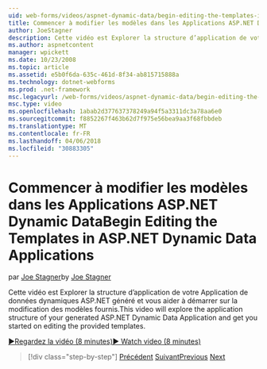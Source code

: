 ```yaml
---
uid: web-forms/videos/aspnet-dynamic-data/begin-editing-the-templates-in-aspnet-dynamic-data-applications
title: Commencer à modifier les modèles dans les Applications ASP.NET Dynamic Data | Documents Microsoft
author: JoeStagner
description: Cette vidéo est Explorer la structure d’application de votre Application de données dynamiques ASP.NET généré et vous aider à démarrer sur la modification des modèles fournis.
ms.author: aspnetcontent
manager: wpickett
ms.date: 10/23/2008
ms.topic: article
ms.assetid: e5b0f6da-635c-461d-8f34-ab815715888a
ms.technology: dotnet-webforms
ms.prod: .net-framework
msc.legacyurl: /web-forms/videos/aspnet-dynamic-data/begin-editing-the-templates-in-aspnet-dynamic-data-applications
msc.type: video
ms.openlocfilehash: 1abab2d377637378249a94f5a3311dc3a78aa6e0
ms.sourcegitcommit: f8852267f463b62d7f975e56bea9aa3f68fbbdeb
ms.translationtype: MT
ms.contentlocale: fr-FR
ms.lasthandoff: 04/06/2018
ms.locfileid: "30883305"
---
```

<a name="begin-editing-the-templates-in-aspnet-dynamic-data-applications"></a><span data-ttu-id="fc284-103">Commencer à modifier les modèles dans les Applications ASP.NET Dynamic Data</span><span class="sxs-lookup"><span data-stu-id="fc284-103">Begin Editing the Templates in ASP.NET Dynamic Data Applications</span></span>
====================
<span data-ttu-id="fc284-104">par [Joe Stagner](https://github.com/JoeStagner)</span><span class="sxs-lookup"><span data-stu-id="fc284-104">by [Joe Stagner](https://github.com/JoeStagner)</span></span>

<span data-ttu-id="fc284-105">Cette vidéo est Explorer la structure d’application de votre Application de données dynamiques ASP.NET généré et vous aider à démarrer sur la modification des modèles fournis.</span><span class="sxs-lookup"><span data-stu-id="fc284-105">This video will explore the application structure of your generated ASP.NET Dynamic Data Application and get you started on editing the provided templates.</span></span>

[<span data-ttu-id="fc284-106">&#9654;Regardez la vidéo (8 minutes)</span><span class="sxs-lookup"><span data-stu-id="fc284-106">&#9654; Watch video (8 minutes)</span></span>](https://channel9.msdn.com/Blogs/ASP-NET-Site-Videos/begin-editing-the-templates-in-aspnet-dynamic-data-applications)

> [!div class="step-by-step"]
> <span data-ttu-id="fc284-107">[Précédent](getting-started-with-dynamic-data.md)
> [Suivant](begin-modifying-dynamic-data-applications-with-url-routing.md)</span><span class="sxs-lookup"><span data-stu-id="fc284-107">[Previous](getting-started-with-dynamic-data.md)
[Next](begin-modifying-dynamic-data-applications-with-url-routing.md)</span></span>
